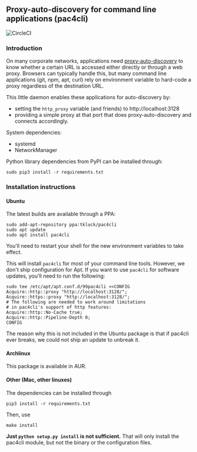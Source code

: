 ## Proxy-auto-discovery for command line applications (pac4cli)

![CircleCI](https://img.shields.io/circleci/project/github/tkluck/pac4cli.svg)

### Introduction

On many corporate networks, applications need
[proxy-auto-discovery](https://en.wikipedia.org/wiki/Web_Proxy_Auto-Discovery_Protocol)
to know whether a certain URL is accessed either directly or through a web
proxy. Browsers can typically handle this, but many command line applications
(git, npm, apt, curl) rely on environment variable to hard-code a proxy
regardless of the destination URL.

This little daemon enables these applications for auto-discovery by:

- setting the `http_proxy` variable (and friends) to http://localhost:3128
- providing a simple proxy at that port that does proxy-auto-discovery and
  connects accordingly.

System dependencies:
- systemd
- NetworkManager

Python library dependencies from PyPI can be installed through:

    sudo pip3 install -r requirements.txt

### Installation instructions

#### Ubuntu

The latest builds are available through a PPA:

    sudo add-apt-repository ppa:tkluck/pac4cli
    sudo apt update
    sudo apt install pac4cli

You'll need to restart your shell for the new environment variables to take effect.

This will install `pac4cli` for most of your command line tools. However, we
don't ship configuration for Apt. If you want to use `pac4cli` for software
updates, you'll need to run the following:

    sudo tee /etc/apt/apt.conf.d/99pac4cli <<CONFIG
    Acquire::http::proxy "http://localhost:3128/";
    Acquire::https::proxy "http://localhost:3128/";
    # The following are needed to work around limitations
    # in pac4cli's support of http features:
    Acquire::http::No-Cache true;
    Acquire::http::Pipeline-Depth 0;
    CONFIG

The reason why this is not included in the Ubuntu package is that if pac4cli ever
breaks, we could not ship an update to unbreak it.

#### Archlinux

This package is available in AUR.

#### Other (Mac, other linuxes)

The dependencies can be installed through

    pip3 install -r requirements.txt

Then, use

    make install

**Just `python setup.py install` is not sufficient.** That will only install
the pac4cli module, but not the binary or the configuration files.
